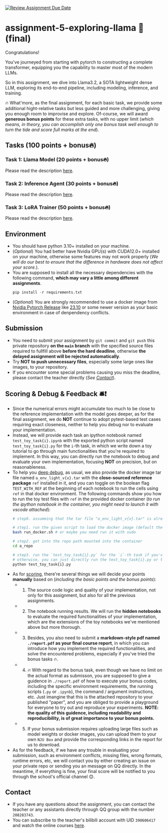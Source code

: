 [![Review Assignment Due Date](https://classroom.github.com/assets/deadline-readme-button-22041afd0340ce965d47ae6ef1cefeee28c7c493a6346c4f15d667ab976d596c.svg)](https://classroom.github.com/a/hShQADLo)
# assignment-5-exploring-llama 🦙 (final)
Congratulations! 

You've journeyed from starting with pytorch to constructing a complete transformer, equipping you the capability to master most of the modern LLMs. 

So in this assignment, we dive into Llama3.2, a SOTA lightweight dense LLM, exploring its end-to-end pipeline, including modeling, inference, and training.

🔥 What'more, as the final assignment, for each basic task, we provide some additional hight-relative tasks but less guided and more challenging, giving you enough room to improvise and explore. Of-course, we will award **generous bonus points** for these extra tasks, with no upper limit (*which means, in theory, you can accomplish only one bonus task well enough to turn the tide and score full marks at the end*).


## Tasks (100 points + bonus🔥)

### Task 1: Llama Model (20 points + bonus🔥)

Please read the description [here](./tasks/task1.md).

### Task 2: Inference Agent (30 points + bonus🔥)

Please read the description [here](./tasks/task2.md).

### Task 3: LoRA Trainer (50 points + bonus🔥)

Please read the description [here](./tasks/task3.md).


## Environment

* You should have python 3.10+ installed on your machine.
* (*Optional*) You had better have Nvidia GPU(s) with CUDA12.0+ installed on your machine, otherwise some features may not work properly (*We will do our best to ensure that the difference in hardware does not affect your score.*).
* You are supposed to install all the necessary dependencies with the following command, **which may vary a little among different assignments**.
    ```python
    pip install -r requirements.txt
    ```
* (*Optional*) You are strongly recommended to use a docker image from [Nvidia Pytorch Release](https://docs.nvidia.com/deeplearning/frameworks/pytorch-release-notes/index.html) like [23.10](https://docs.nvidia.com/deeplearning/frameworks/pytorch-release-notes/rel-23-10.html#rel-23-10) or some newer version as your basic environment in case of denpendency conflicts.


## Submission

* You need to submit your assignment by `git commit` and `git push` this private repository **on the `main` branch** with the specified source files required to fullfill above **before the hard deadline**, otherwise **the delayed assignment will be rejected automatically**.
* Try **NOT to push unnecessary files**, especially some large ones like images, to your repository.
* If you encounter some special problems causing you miss the deadline, please contact the teacher directly (*See [Contact](#contact)*).


## Scoring & Debug & Feedback 🛎️❗

* Since the numerical errors might accumulate too much to be close to the reference implementation with the model goes deeper, as for the final assignment, we do **NOT** continue to adopt pytest-based test cases requiring exact closeness, neither to help you debug nor to evaluate your implementation.
* Instead, we will provide each task an ipython notebook named `test_toy_task{i}.ipynb` with the exported python script named `test_toy_task{i}.py` for the `i`-th task, in which we write down a toy tutorial to go through main functionalities that you're required to implement. In this way, you can directly run the notebook to debug and evaluate your own implementation, focusing **NOT** on precision, but on reasonableness.
* To help you <u>deep debug</u>, as usual, we also provide the docker image tar file named `a_env_light_v{x}.tar` with the **close-sourced reference package** `ref` installed in it, and you can toggle on the boolean flag `TEST_WITH_REF` at the beginning of each notebook to run the cells using `ref` in that docker environment. The following commands show you how to run the toy test files with `ref` in the provided docker container (*to run the ipython notebook in the container, you might need to launch it with vscode attached*):
    ```sh
    # step0. assumming that the tar file "a_env_light_v{x}.tar" is already downloaded into your private repo
    
    # step1. run the given script to load the docker image (default the light one) and execute the container
    bash run_docker.sh # or maybe you need run it with sudo

    # step2. get into the repo path mounted into the container
    cd a_repo

    # step3. run the `test_toy_task{i}.py` for the `i`-th task if you've already toggled on the `TEST_WITH_REF`
    # otherwise, you can just directly run the test_toy_task{i}.py or the test_toy_task{i}.ipynb in your local environment
    python test_toy_task{i}.py
    ```
* As for <u>scoring</u>, there're several things we will decide your points **manually** based on (*including the basic points and the bonus points*):
    * 1. The source code logic and quality of your implementation, not only for this assignment, but also for all the previous assignments.
    * 2. The notebook running results. We will run the **hidden notebooks** to evaluate the required functionalities of your implementation, which are the extensions of the toy notebooks we've mentioned above but more thorough.
    * 3. Besides, you also need to submit a **markdown-style pdf named `./report.pdf` as your final course report**, in which you can introduce how you implement the required functionalities, and solve the encountered problems, especially if you've tried the bonus tasks 🔥.
    * 4. 🔥 With regard to the bonus task, even though we have no limit on the actual format as submisson, you are supposed to give a guidence in `./report.pdf` of how to execute your bonus codes, including the specific environment requirements, the running scripts (`.py` or `.ipynb`), the command / argument instructions, etc. Just imangine that this is the attached repository to your published "paper", and you are obliged to provide a playground for everyone to try out and reproduce your experiments. **NOTE: the quality of this guidence, including readability and reproducibility, is of great importance to your bonus points.**
    * 5. If your bonus submission requires uploading large files such as model weights or docker images, you can upload them to your own `NJU Box` and provide the corresponding links in the report for us to download.
* As for the feedback, if we have any trouble in evaluating your submission, such as environment conflicts, missing files, wrong formats, runtime errors, etc, we will contact you by either creating an issue on your private repo or sending you an message on QQ directly. In the meantime, if everything is fine, your final score will be notified to you through the school's official channel 😊.


## Contact

* If you have any questions about the assignment, you can contact the teacher or any assistants directly through QQ group with the number `208283743`.
* You can subscribe to the teacher's bilibili account with UID `390606417` and watch the online courses [here](https://space.bilibili.com/390606417/channel/collectiondetail?sid=3771310).